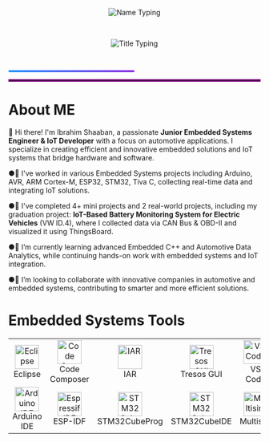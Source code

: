 <!-- الاسم -->
<p align="center">
  <img src="https://readme-typing-svg.herokuapp.com?font=Fira+Code&size=32&duration=3000&pause=1000&color=1E90FF&center=true&width=700&lines=Ibrahim+Shaaban" alt="Name Typing" />
</p>

<br>

<!-- العنوان -->
<p align="center">
  <img src="https://readme-typing-svg.herokuapp.com?font=Fira+Code&size=24&duration=3000&pause=1000&color=FF5733,FF8D1A&center=true&width=700&lines=Junior+Embedded+Engineer+And+IoT+Developer;Automotive+Engineer" alt="Title Typing" />
</p>

<br>

<!-- خط الفاصل بين السكشنات -->
<p align="center">
  <div style="background: linear-gradient(to right, #1E90FF, #8A2BE2); height: 4px; width: 50%; border-radius: 2px;"></div>
</p>
<hr style="border: 2px solid purple;">

# **About ME**


👋 Hi there! I'm Ibrahim Shaaban, a passionate **Junior Embedded Systems Engineer & IoT Developer** with a focus on automotive applications. I specialize in creating efficient and innovative embedded solutions and IoT systems that bridge hardware and software.  

●🔭 I've worked in various Embedded Systems projects including Arduino, AVR, ARM Cortex-M, ESP32, STM32, Tiva C, collecting real-time data and integrating IoT solutions.  

●🤖 I've completed 4+ mini projects and 2 real-world projects, including my graduation project: **IoT-Based Battery Monitoring System for Electric Vehicles** (VW ID.4), where I collected data via CAN Bus & OBD-II and visualized it using ThingsBoard.    

●🌱 I’m currently learning advanced Embedded C++ and Automotive Data Analytics, while continuing hands-on work with embedded systems and IoT integration.  

●🤝 I’m looking to collaborate with innovative companies in automotive and embedded systems, contributing to smarter and more efficient solutions.

# Embedded Systems Tools
<table>
<tr>
<td align="center" width="96">
<img src="https://skillicons.dev/icons?i=eclipse" width="48" height="48" alt="Eclipse" />
<br>Eclipse
</td>
<td align="center" width="96">
<img src="https://github.com/devicons/devicon/blob/master/icons/codecomposer/codecomposer-original.svg" width="48" height="48" alt="Code Composer" />
<br>Code Composer
</td>
<td align="center" width="96">
<img src="https://upload.wikimedia.org/wikipedia/commons/4/4e/IAR_Systems_logo.svg" width="48" height="48" alt="IAR" />
<br>IAR
</td>
<td align="center" width="96">
<img src="https://www.elektrobit.com/fileadmin/_processed_/4/8/csm_tresos_logo_4c_240_e5c4dcb3d2.png" width="48" height="48" alt="Tresos GUI" />
<br>Tresos GUI
</td>
<td align="center" width="96">
<img src="https://skillicons.dev/icons?i=vscode" width="48" height="48" alt="VS Code" />
<br>VS Code
</td>
<td align="center" width="96">
<img src="https://www.labcenter.com/wp-content/uploads/2021/09/proteus-logo.png" width="48" height="48" alt="Proteus" />
<br>Proteus
</td>
</tr>
<tr>
<td align="center" width="96">
<img src="https://skillicons.dev/icons?i=arduino" width="48" height="48" alt="Arduino IDE" />
<br>Arduino IDE
</td>
<td align="center" width="96">
<img src="https://docs.espressif.com/projects/esp-idf/en/latest/esp32/_static/espressif-logo.svg" width="48" height="48" alt="Espressif IDE" />
<br>ESP-IDF
</td>
<td align="center" width="96">
<img src="https://www.st.com/content/ccc/resource/corporate/brand_identity/LOGO/group0/19/6b/cf/2d/25/3e/4c/b4/st-cube-logo/files/ST_CUBE_Logo.png" width="48" height="48" alt="STM32 CubeProgrammer" />
<br>STM32CubeProg
</td>
<td align="center" width="96">
<img src="https://www.st.com/content/ccc/resource/corporate/brand_identity/LOGO/group0/19/6b/cf/2d/25/3e/4c/b4/st-cube-logo/files/ST_CUBE_Logo.png" width="48" height="48" alt="STM32 Cube IDE" />
<br>STM32CubeIDE
</td>
<td align="center" width="96">
<img src="https://logos-world.net/wp-content/uploads/2021/09/NI-Multisim-Logo.png" width="48" height="48" alt="Multisim" />
<br>Multisim
</td>
<td align="center" width="96">
<img src="https://cdn-icons-png.flaticon.com/512/2103/2103633.png" width="48" height="48" alt="More Tools" />
<br>More...
</td>
</tr>
</table>
</div>
